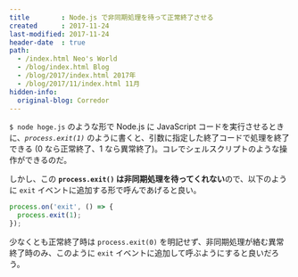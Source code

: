 ```yaml
---
title        : Node.js で非同期処理を待って正常終了させる
created      : 2017-11-24
last-modified: 2017-11-24
header-date  : true
path:
  - /index.html Neo's World
  - /blog/index.html Blog
  - /blog/2017/index.html 2017年
  - /blog/2017/11/index.html 11月
hidden-info:
  original-blog: Corredor
---
```


`$ node hoge.js` のような形で Node.js に JavaScript コードを実行させるときに、_`process.exit(1)`_ のように書くと、引数に指定した終了コードで処理を終了できる (0 なら正常終了、1 なら異常終了)。コレでシェルスクリプトのような操作ができるのだ。

しかし、この **`process.exit()` は非同期処理を待ってくれない**ので、以下のように `exit` イベントに追加する形で呼んであげると良い。

```javascript
process.on('exit', () => {
  process.exit(1);
});
```

少なくとも正常終了時は `process.exit(0)` を明記せず、非同期処理が絡む異常終了時のみ、このように `exit` イベントに追加して呼ぶようにすると良いだろう。
